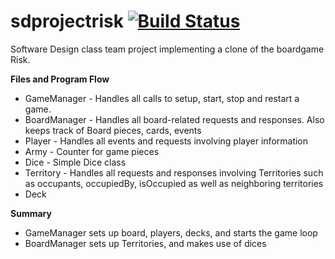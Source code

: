 # sdprojectrisk [![Build Status](https://travis-ci.com/aberinnj/sd_project.svg?branch=master)](https://travis-ci.com/aberinnj/sd_project)
Software Design class team project implementing a clone of the boardgame Risk.

__Files and Program Flow__

- GameManager - Handles all calls to setup, start, stop and restart a game.
- BoardManager - Handles all board-related requests and responses. Also keeps track of Board pieces, cards, events
- Player - Handles all events and requests involving player information
- Army - Counter for game pieces
- Dice - Simple Dice class
- Territory - Handles all requests and responses involving Territories such as occupants, occupiedBy, isOccupied as well as neighboring territories
- Deck


__Summary__

* GameManager sets up board, players, decks, and starts the game loop
* BoardManager sets up Territories, and makes use of dices

